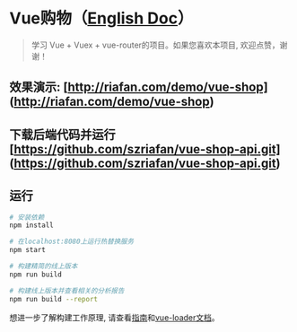# Vue购物（[English Doc](https://github.com/szriafan/vue-shop/blob/master/README.md)）

> 学习 Vue + Vuex + vue-router的项目。如果您喜欢本项目, 欢迎点赞，谢谢！

## 效果演示: [http://riafan.com/demo/vue-shop] (http://riafan.com/demo/vue-shop)

## 下载后端代码并运行 [https://github.com/szriafan/vue-shop-api.git] (https://github.com/szriafan/vue-shop-api.git)


## 运行

``` bash
# 安装依赖
npm install

# 在localhost:8080上运行热替换服务
npm start

# 构建精简的线上版本
npm run build

# 构建线上版本并查看相关的分析报告
npm run build --report
```

想进一步了解构建工作原理, 请查看[指南](http://vuejs-templates.github.io/webpack/)和[vue-loader文档](http://vuejs.github.io/vue-loader)。
